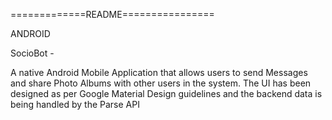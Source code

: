 =============README================

ANDROID

SocioBot -

A native Android Mobile Application that allows users to send Messages and share Photo Albums with other users in the system. The UI has been designed as per Google Material Design guidelines and the backend data is being handled by the Parse API
